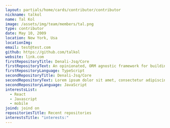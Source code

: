 ```yaml
---
layout: partials/home/cards/contributor/contributor
nickname: talkol
name: Tal Kol
image: /assets/img/team/members/tal.png
type: contributor
date: May 10, 2009
location: New York, Usa
locationImg:
email: test@test.com
github: https://github.com/talkol
website: link.com
firstRepositoryTitle: Denali-Jsq/Core
firstRepositoryText: An opinionated, ORM agnostic framework for building robust JSON APIs in Node
firstRepositoryLanguage: TypeScript
secondRepositoryTitle: Denali-Jsq/Core
secondRepositoryText: Lorem ipsum dolor sit amet, consectetur adipiscing elit.
secondRepositoryLanguage: JavaScript
interestsList:
  - React
  - Javascript
  - mobile
joind: joind on
repositoriesTitle: Recent repositories
interestsTitle: "interests:"
---
```

